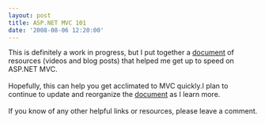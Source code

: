 ```yaml
---
layout: post
title: ASP.NET MVC 101
date: '2008-08-06 12:20:00'
---
```


<a href="http://docs.google.com/Doc?id=ajdmxxp7gmjz_128nf7kr5fh"><img src="http://2.bp.blogspot.com/_L6DiZQsfJzs/SJmaxjXAPqI/AAAAAAAAD3c/Uxc3fqW_chw/s400/AspMvc101.JPG" border="0" alt=""></a><br>This is definitely a work in progress, but I put together a <a href="http://docs.google.com/Doc?id=ajdmxxp7gmjz_128nf7kr5fh">document</a> of resources (videos and blog posts) that helped me get up to speed on ASP.NET MVC. <br><br>Hopefully, this can help you get acclimated to MVC quickly.I plan to continue to update and reorganize the <a href="http://docs.google.com/Doc?id=ajdmxxp7gmjz_128nf7kr5fh">document</a> as I learn more.<br><br>If you know of any other helpful links or resources, please leave a comment.